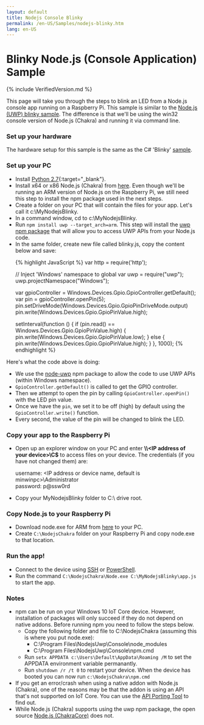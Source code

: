 ```yaml
---
layout: default
title: Nodejs Console Blinky
permalink: /en-US/Samples/nodejs-blinky.htm
lang: en-US
---
```


# Blinky Node.js (Console Application) Sample

{% include VerifiedVersion.md %}

This page will take you through the steps to blink an LED from a Node.js console app running on a Raspberry Pi. This sample is similar to the 
[Node.js (UWP) blinky sample]({{site.baseurl}}/{{page.lang}}/Samples/NodejsWUBlinky.htm). 
The difference is that we'll be using the win32 console version of Node.js (Chakra) and running it via command line.


### Set up your hardware
The hardware setup for this sample is the same as the C# 'Blinky' [sample]({{site.baseurl}}/{{page.lang}}/Samples/Blinky.htm).


### Set up your PC
* Install [Python 2.7](https://www.python.org/downloads/){:target="_blank"}.
* Install x64 or x86 Node.js (Chakra) from [here](http://aka.ms/node-chakra-installer). Even though we'll be running an ARM version
  of Node.js on the Raspberry Pi, we still need this step to install the npm package used in the next steps.
* Create a folder on your PC that will contain the files for your app. Let's call it c:\MyNodejsBlinky.
* In a command window, cd to c:\MyNodejsBlinky.
* Run `npm install uwp --target_arch=arm`. This step will install the [uwp npm package](https://www.npmjs.com/package/uwp) 
  that will allow you to access UWP APIs from your Node.js code.
* In the same folder, create new file called blinky.js, copy the content below and save:
<UL>
{% highlight JavaScript %}
var http = require('http');

// Inject 'Windows' namespace to global
var uwp = require("uwp");
uwp.projectNamespace("Windows");

var gpioController = Windows.Devices.Gpio.GpioController.getDefault();
var pin = gpioController.openPin(5);
pin.setDriveMode(Windows.Devices.Gpio.GpioPinDriveMode.output)
pin.write(Windows.Devices.Gpio.GpioPinValue.high);

setInterval(function () {
  if (pin.read() == Windows.Devices.Gpio.GpioPinValue.high) {
    pin.write(Windows.Devices.Gpio.GpioPinValue.low);
  } else {
    pin.write(Windows.Devices.Gpio.GpioPinValue.high);
  }
}, 1000);
{% endhighlight %}
</UL>

Here's what the code above is doing:

* We use the [node-uwp](https://www.npmjs.com/package/uwp) npm package to allow the code to use UWP APIs (within Windows namespace).
* `GpioController.getDefault()` is called to get the GPIO controller.
* Then we attempt to open the pin by calling `GpioController.openPin()` with the LED pin value.
* Once we have the `pin`, we set it to be off (high) by default using the `GpioController.write()` function.
* Every second, the value of the pin will be changed to blink the LED.


### Copy your app to the Raspberry Pi
* Open up an explorer window on your PC and enter **\\\\\<IP address of your device\>\\C$** to access files on your device. The credentials (if you have not changed them) are:

   username: <IP address or device name, default is minwinpc>\Administrator  
   password: p@ssw0rd  
* Copy your MyNodejsBlinky folder to C:\ drive root. 


### Copy Node.js to your Raspberry Pi
* Download node.exe for ARM from [here](http://aka.ms/node-chakra-installer) to your PC.
* Create `C:\NodejsChakra` folder on your Raspberry Pi and copy node.exe to that location.


### Run the app!
* Connect to the device using [SSH]({{site.baseurl}}/{{page.lang}}/Samples/SSH.htm) or [PowerShell]({{site.baseurl}}/{{page.lang}}/Samples/PowerShell.htm).
* Run the command `C:\NodejsChakra\Node.exe C:\MyNodejsBlinky\app.js` to start the app.


### Notes
* npm can be run on your Windows 10 IoT Core device. However, installation of packages will only succeed if they do not depend on native addons.
  Before running npm you need to follow the steps below.
  * Copy the following folder and file to C:\NodejsChakra (assuming this is where you put node.exe):
    * C:\Program Files\NodejsUwp\Console\node_modules
    * C:\Program Files\NodejsUwp\Console\npm.cmd
  * Run `setx APPDATA c:\Users\Default\AppData\Roaming /M` to set the APPDATA environment variable permanantly.
  * Run `shutdown /r /t 0` to restart your device. When the device has booted you can now run `c:\NodejsChakra\npm.cmd`
* If you get an error/crash when using a native addon with Node.js (Chakra), one of the reasons may be that the addon is using an API that's not supported on IoT Core.
  You can use the [API Porting Tool]({{site.baseurl}}/{{page.lang}}/Docs/tools/IoTAPIPortingTool.htm) to find out.
* While Node.js (Chakra) supports using the uwp npm package, the open source [Node.js (ChakraCore)](https://github.com/nodejs/node-chakracore) does not.  
